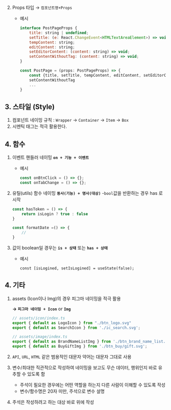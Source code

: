 
2. Props 타입 → `컴포넌트명+Props`
    - 예시
        
        ```jsx
        interface PostPageProps {
            title: string | undefined;
            setTitle: (e: React.ChangeEvent<HTMLTextAreaElement>) => void;
            tempContent: string;
            editContent: string;
            setEditorContent: (content: string) => void;
            setContentWithoutTag: (content: string) => void;
        }
        
        const PostPage = (props: PostPageProps) => {
            const {title, setTitle, tempContent, editContent, setEditorContent, 
            setContentWithoutTag
            ...
        }
        ```

## 3. 스타일 (Style)
1. 컴포넌트 네이밍 규칙 : `Wrapper` → `Container` → `Item` → `Box`
2. 시멘틱 태그는 적극 활용한다.

## 4. 함수

1. 이벤트 핸들러 네이밍 **`on + 기능 + 이벤트`**
    - 예시
        
        ```jsx
        const onBtnClick = () => {};
        const onTabChange = () => {};
        ```
        
2. 유틸(utils) 함수 네이밍 **`동사(기능) + 명사(대상)`**
   -`bool`값을 반환하는 경우 has 로 시작

    ```jsx
    const hasToken = () => {
        return isLogin ? true : false
    }

    const formatDate =() => {
        //
    }
    ```
3. 값이 boolean일 경우는 **`is + 상태`** 또는 **`has + 상태`**
    - 예시
        
        ```tsx
        const [isLogined, setIsLogined] = useState(false);
        ```

## 4. 기타
1. assets (Icon이나 Img)의 경우 피그마 네이밍을 적극 활용
    
     **→ `피그마 네이밍 + Icon`** or **`Img`**

     ```jsx
    // assets/icon/index.ts
    export { default as LogoIcon } from "./btn_logo.svg"
    export { default as SearchIcon } from './ic_search.svg';

    // assets/image/index.ts
    export { default as BrandNameListImg } from './btn_brand_name_list.svg';
    export { default as BuyGiftImg } from './btn_buy/gift.svg';
    ```
    
2. `API`, `URL`, `HTML` 같은 범용적인 대문자 약어는 대문자 그대로 사용
3. 변수/최대한 직관적으로 작성하여 네이밍을 보고도 무슨 데이터, 행위인지 바로 유추할 수 있도록 함
    - 주석이 필요한 경우에는 어떤 역할을 하는지 다른 사람이 이해할 수 있도록 작성
    - 변수/함수명은 20자 미만, 주석으로 변수 설명
4. 주석은 작성하려고 하는 대상 바로 위에 작성
